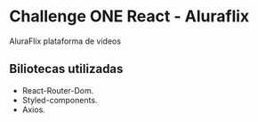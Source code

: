 # Challenge ONE React - Aluraflix

AluraFlix plataforma de videos


## Biliotecas utilizadas
* React-Router-Dom.
* Styled-components.
* Axios.

